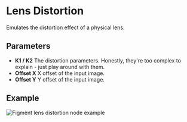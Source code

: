 # Lens Distortion

Emulates the distortion effect of a physical lens.

## Parameters

- **K1 / K2** The distortion parameters. Honestly, they're too complex to explain - just play around with them.
- **Offset X** X offset of the input image.
- **Offset Y** Y offset of the input image.

## Example

<img src="/img/nodes/lens-distortion.jpg" alt="Figment lens distortion node example"/>
